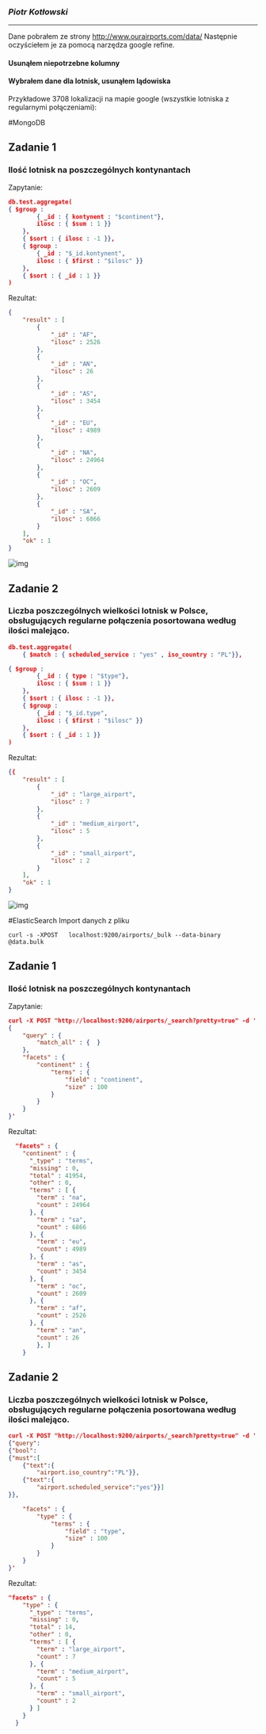 ### *Piotr Kotłowski*

----
Dane pobrałem ze strony http://www.ourairports.com/data/
Następnie oczyściełem je za pomocą narzędza google refine. 
#### Usunąłem niepotrzebne kolumny
#### Wybrałem dane dla lotnisk, usunąłem lądowiska 

Przykładowe 3708 lokalizacji na mapie google (wszystkie lotniska z regularnymi połączeniami):

#MongoDB

## Zadanie 1
### Ilość lotnisk na poszczególnych kontynantach

Zapytanie:
```json
db.test.aggregate(
{ $group :
        { _id : { kontynent : "$continent"},
        ilosc : { $sum : 1 }}
    },
    { $sort : { ilosc : -1 }},
    { $group :
        { _id : "$_id.kontynent",
        ilosc : { $first : "$ilosc" }}
    },
    { $sort : { _id : 1 }}
)

```

Rezultat:
```json
{
	"result" : [
		{
			"_id" : "AF",
			"ilosc" : 2526
		},
		{
			"_id" : "AN",
			"ilosc" : 26
		},
		{
			"_id" : "AS",
			"ilosc" : 3454
		},
		{
			"_id" : "EU",
			"ilosc" : 4989
		},
		{
			"_id" : "NA",
			"ilosc" : 24964
		},
		{
			"_id" : "OC",
			"ilosc" : 2609
		},
		{
			"_id" : "SA",
			"ilosc" : 6866
		}
	],
	"ok" : 1
}
```
![img](http://i.imgur.com/JgJT3LR.jpg)

## Zadanie 2
### Liczba poszczególnych wielkości lotnisk w Polsce, obsługujących regularne połączenia posortowana według ilości malejąco.

```json
db.test.aggregate(
    { $match : { scheduled_service : "yes" , iso_country : "PL"}},

{ $group :
        { _id : { type : "$type"},
        ilosc : { $sum : 1 }}
    },
    { $sort : { ilosc : -1 }},
    { $group :
        { _id : "$_id.type",
        ilosc : { $first : "$ilosc" }}
    },
    { $sort : { _id : 1 }}
)
```
Rezultat:
```json
{{
	"result" : [
		{
			"_id" : "large_airport",
			"ilosc" : 7
		},
		{
			"_id" : "medium_airport",
			"ilosc" : 5
		},
		{
			"_id" : "small_airport",
			"ilosc" : 2
		}
	],
	"ok" : 1
}
```
![img](http://i.imgur.com/fDPNTjH.jpg)

#ElasticSearch
Import danych z pliku
```
curl -s -XPOST   localhost:9200/airports/_bulk --data-binary @data.bulk

```

## Zadanie 1
### Ilość lotnisk na poszczególnych kontynantach

Zapytanie:
```json
curl -X POST "http://localhost:9200/airports/_search?pretty=true" -d '
{
    "query" : {
        "match_all" : {  }
    },
    "facets" : {
        "continent" : {
            "terms" : {
                "field" : "continent",
                "size" : 100
            }
        }
    }
}'
```

Rezultat:
```json
  "facets" : {
    "continent" : {
      "_type" : "terms",
      "missing" : 0,
      "total" : 41954,
      "other" : 0,
      "terms" : [ {
        "term" : "na",
        "count" : 24964
      }, {
        "term" : "sa",
        "count" : 6866
      }, {
        "term" : "eu",
        "count" : 4989
      }, {
		"term" : "as",
		"count" : 3454
	  }, {
        "term" : "oc",
        "count" : 2609
      }, {
        "term" : "af",
        "count" : 2526
      }, {
		"term" : "an",
		"count" : 26
		}, ]
    }

```
## Zadanie 2
### Liczba poszczególnych wielkości lotnisk w Polsce, obsługujących regularne połączenia posortowana według ilości malejąco.
```json
curl -X POST "http://localhost:9200/airports/_search?pretty=true" -d '
{"query":
{"bool":
{"must":[
	{"text":{
		"airport.iso_country":"PL"}},
	{"text":{
		"airport.scheduled_service":"yes"}}]
}},

    "facets" : {
        "type" : {
            "terms" : {
                "field" : "type",
                "size" : 100
            }
        }
    }
}'
```

Rezultat:
```json
"facets" : {
    "type" : {
      "_type" : "terms",
      "missing" : 0,
      "total" : 14,
      "other" : 0,
      "terms" : [ {
        "term" : "large_airport",
        "count" : 7
      }, {
        "term" : "medium_airport",
        "count" : 5
      }, {
        "term" : "small_airport",
        "count" : 2
      } ]
    }
  }

```